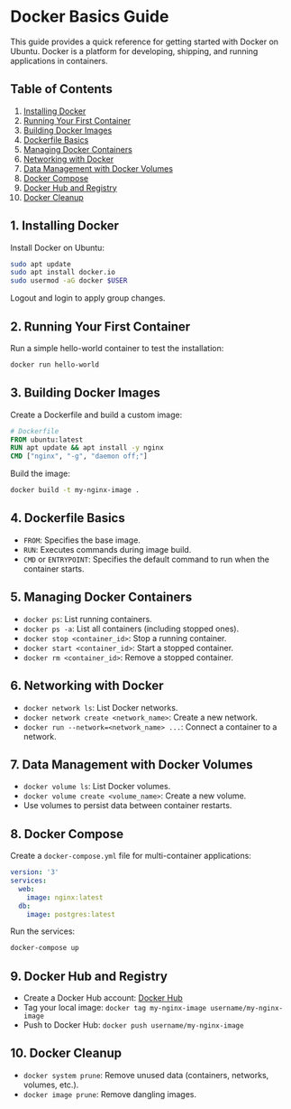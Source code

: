 # Docker Basics Guide

This guide provides a quick reference for getting started with Docker on Ubuntu. Docker is a platform for developing, shipping, and running applications in containers.

## Table of Contents

1. [Installing Docker](#1-installing-docker)
2. [Running Your First Container](#2-running-your-first-container)
3. [Building Docker Images](#3-building-docker-images)
4. [Dockerfile Basics](#4-dockerfile-basics)
5. [Managing Docker Containers](#5-managing-docker-containers)
6. [Networking with Docker](#6-networking-with-docker)
7. [Data Management with Docker Volumes](#7-data-management-with-docker-volumes)
8. [Docker Compose](#8-docker-compose)
9. [Docker Hub and Registry](#9-docker-hub-and-registry)
10. [Docker Cleanup](#10-docker-cleanup)

## 1. Installing Docker

Install Docker on Ubuntu:

```bash
sudo apt update
sudo apt install docker.io
sudo usermod -aG docker $USER
```

Logout and login to apply group changes.

## 2. Running Your First Container

Run a simple hello-world container to test the installation:

```bash
docker run hello-world
```

## 3. Building Docker Images

Create a Dockerfile and build a custom image:

```Dockerfile
# Dockerfile
FROM ubuntu:latest
RUN apt update && apt install -y nginx
CMD ["nginx", "-g", "daemon off;"]
```

Build the image:

```bash
docker build -t my-nginx-image .
```

## 4. Dockerfile Basics

- `FROM`: Specifies the base image.
- `RUN`: Executes commands during image build.
- `CMD` or `ENTRYPOINT`: Specifies the default command to run when the container starts.

## 5. Managing Docker Containers

- `docker ps`: List running containers.
- `docker ps -a`: List all containers (including stopped ones).
- `docker stop <container_id>`: Stop a running container.
- `docker start <container_id>`: Start a stopped container.
- `docker rm <container_id>`: Remove a stopped container.

## 6. Networking with Docker

- `docker network ls`: List Docker networks.
- `docker network create <network_name>`: Create a new network.
- `docker run --network=<network_name> ...`: Connect a container to a network.

## 7. Data Management with Docker Volumes

- `docker volume ls`: List Docker volumes.
- `docker volume create <volume_name>`: Create a new volume.
- Use volumes to persist data between container restarts.

## 8. Docker Compose

Create a `docker-compose.yml` file for multi-container applications:

```yaml
version: '3'
services:
  web:
    image: nginx:latest
  db:
    image: postgres:latest
```

Run the services:

```bash
docker-compose up
```

## 9. Docker Hub and Registry

- Create a Docker Hub account: [Docker Hub](https://hub.docker.com/)
- Tag your local image: `docker tag my-nginx-image username/my-nginx-image`
- Push to Docker Hub: `docker push username/my-nginx-image`

## 10. Docker Cleanup

- `docker system prune`: Remove unused data (containers, networks, volumes, etc.).
- `docker image prune`: Remove dangling images.
